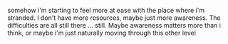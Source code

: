 somehow i'm starting to feel more at ease with the place where i'm
stranded. I don't have more resources, maybe just more awareness. The
difficulties are all still there ... still. Maybe awareness matters
more than i think, or maybe i'm just naturally moving through this
other level
